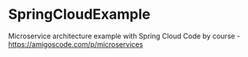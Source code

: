 # SpringCloudExample
Microservice architecture example with Spring Cloud
Code by course - https://amigoscode.com/p/microservices
